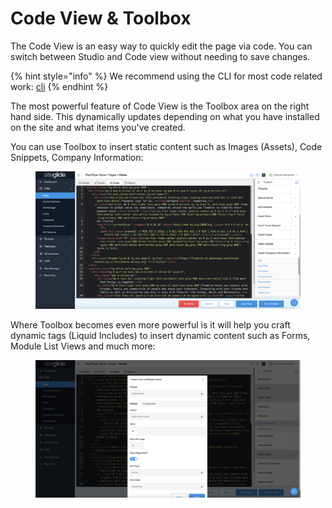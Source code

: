 # Code View & Toolbox

The Code View is an easy way to quickly edit the page via code. You can switch between Studio and Code view without needing to save changes.

{% hint style="info" %}
We recommend using the CLI for most code related work: [cli](../../developer-tools/cli/ "mention")
{% endhint %}

The most powerful feature of Code View is the Toolbox area on the right hand side. This dynamically updates depending on what you have installed on the site and what items you've created.

You can use Toolbox to insert static content such as Images (Assets), Code Snippets, Company Information:

<figure><img src="../../.gitbook/assets/Siteglide-CMS-Pages-Code-Toolbox-Company-Info.png" alt=""><figcaption></figcaption></figure>

Where Toolbox becomes even more powerful is it will help you craft dynamic tags (Liquid Includes) to insert dynamic content such as Forms, Module List Views and much more:

<figure><img src="../../.gitbook/assets/Siteglide-CMS-Pages-Code-Toolbox-Module-Insert.png" alt=""><figcaption></figcaption></figure>
